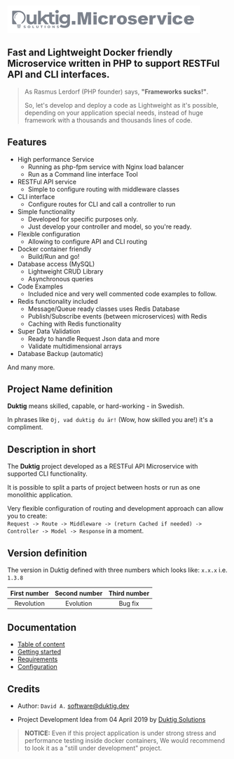 ![Image](documentation/duktig.microservice.logo.png "Duktig.Microservice")

## Fast and Lightweight Docker friendly Microservice written in PHP to support RESTFul API and CLI interfaces.

> As Rasmus Lerdorf (PHP founder) says, **"Frameworks sucks!"**.
>
> So, let's develop and deploy a code as Lightweight as it's possible, 
> depending on your application special needs, instead of huge framework 
> with a thousands and thousands lines of code.

## Features

 - High performance Service
   - Running as php-fpm service with Nginx load balancer
   - Run as a Command line interface Tool
 - RESTFul API service
   - Simple to configure routing with middleware classes
 - CLI interface
   - Configure routes for CLI and call a controller to run
 - Simple functionality
   - Developed for specific purposes only.
   - Just develop your controller and model, so you're ready.
 - Flexible configuration
   - Allowing to configure API and CLI routing 
 - Docker container friendly
   - Build/Run and go!
 - Database access (MySQL)
    - Lightweight CRUD Library
    - Asynchronous queries
 - Code Examples
   - Included nice and very well commented code examples to follow.
 - Redis functionality included
    - Message/Queue ready classes uses Redis Database
    - Publish/Subscribe events (between microservices) with Redis
    - Caching with Redis functionality
 - Super Data Validation
    - Ready to handle Request Json data and more
    - Validate multidimensional arrays
 - Database Backup (automatic)
          
And many more.
 
## Project Name definition

**Duktig** means skilled, capable, or hard-working - in Swedish. 
  
In phrases like `Oj, vad duktig du är!` (Wow, how skilled you are!) it's a compliment.

## Description in short

The **Duktig** project developed as a RESTFul API Microservice with supported CLI functionality.

It is possible to split a parts of project between hosts or run as one monolithic application.

Very flexible configuration of routing and development approach can allow you to create:  
`Request -> Route -> Middleware -> (return Cached if needed) -> Controller -> Model -> Response` in a moment.

## Version definition

The version in Duktig defined with three numbers which looks like: `x.x.x` i.e. `1.3.8`
 
|First number|Second number|Third number|
|:----:|:----:|:----:|
|Revolution|Evolution|Bug fix|
   
## Documentation

- [Table of content](documentation/Readme.md)
- [Getting started](documentation/getting-started.md)
- [Requirements](documentation/requirements.md)
- [Configuration](documentation/configuration.md)
 
## Credits
   
- Author: `David A.` [software@duktig.dev](mailto:software@duktig.dev)

- Project Development Idea from 04 April 2019 by [Duktig Solutions](http://https://duktig.solutions/) 

> **NOTICE:** Even if this project application is under strong stress and performance testing inside docker containers, 
> We would recommend to look it as a "still under development" project.
